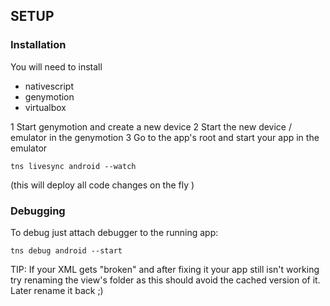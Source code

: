 ## SETUP

### Installation 

You will need to install 
- nativescript
- genymotion
- virtualbox

1 Start genymotion and create a new device
2 Start the new device / emulator in the genymotion
3 Go to the app's root and start your app in the emulator

`tns livesync android --watch`

(this will deploy all code changes on the fly )


### Debugging
To debug just attach debugger to the running app:

`tns debug android --start`

TIP: If your XML gets "broken" and after fixing it your app still isn't working try renaming the view's folder as this should avoid the cached version of it. Later rename it back ;)
